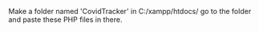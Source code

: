 Make a folder named 'CovidTracker' in C:/xampp/htdocs/
go to the folder and paste these PHP files in there. 